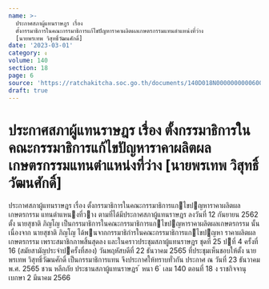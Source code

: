 ```yaml
---
name: >-
  ประกาศสภาผู้แทนราษฎร เรื่อง
  ตั้งกรรมาธิการในคณะกรรมาธิการแก้ไขปัญหาราคาผลิตผลเกษตรกรรมแทนตำแหน่งที่ว่าง
  [นายพรเทพ วิสุทธิ์วัฒนศักดิ์]
date: '2023-03-01'
category: ง
volume: 140
section: 18
page: 6
source: 'https://ratchakitcha.soc.go.th/documents/140D018N0000000000600.pdf'
draft: true
---
```


# ประกาศสภาผู้แทนราษฎร เรื่อง ตั้งกรรมาธิการในคณะกรรมาธิการแก้ไขปัญหาราคาผลิตผลเกษตรกรรมแทนตำแหน่งที่ว่าง [นายพรเทพ วิสุทธิ์วัฒนศักดิ์]

ประกาศสภาผู้แทนราษฎร เรื่อง ตั้งกรรมาธิการในคณะกรรมาธิการแกไขปญหาราคาผลิตผลเกษตรกรรม แทนตําแหนงที่วาง ตามที่ได้มีประกาศสภาผู้แทนราษฎร ลงวันที่ 12 กันยายน 2562 ตั้ง นายสุชาติ ภิญโญ เป็นกรรมาธิการในคณะกรรมาธิการแกไขปญหาราคาผลิตผลเกษตรกรรม นั้น เนื่องจาก นายสุชาติ ภิญโญ ได้พนจากกรรมาธิกำรในคณะกรรมาธิการแกไขปญหา ราคาผลิตผลเกษตรกรรม เพราะสมาชิกภาพสิ้นสุดลง และในคราวประชุมสภาผู้แทนราษฎร ชุดที่ 25 ปที่ 4 ครั้งที่ 16 (สมัยสามัญประจําปครั้งที่สอง) วันพฤหัสบดีที่ 22 ธันวาคม 2565 ที่ประชุมเห็นชอบให้ตั้ง นายพรเทพ วิสุทธิ์วัฒนศักดิ์ เป็นกรรมาธิการแทน จึงประกาศให้ทราบทั่วกัน ประกาศ ณ วันที่ 23 ธันวาคม พ.ศ. 2565 ชวน หลีกภัย ประธานสภาผู้แทนราษฎร ้ หนา 6 ่ เลม 140 ตอนที่ 18 ง ราชกิจจานุเบกษา 2 มีนาคม 2566
